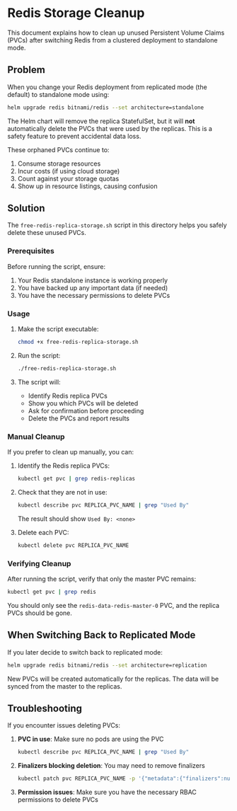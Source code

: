 # Redis Storage Cleanup

This document explains how to clean up unused Persistent Volume Claims (PVCs) after switching Redis from a clustered deployment to standalone mode.

## Problem

When you change your Redis deployment from replicated mode (the default) to standalone mode using:

```bash
helm upgrade redis bitnami/redis --set architecture=standalone
```

The Helm chart will remove the replica StatefulSet, but it will **not** automatically delete the PVCs that were used by the replicas. This is a safety feature to prevent accidental data loss.

These orphaned PVCs continue to:
1. Consume storage resources
2. Incur costs (if using cloud storage)
3. Count against your storage quotas
4. Show up in resource listings, causing confusion

## Solution

The `free-redis-replica-storage.sh` script in this directory helps you safely delete these unused PVCs.

### Prerequisites

Before running the script, ensure:

1. Your Redis standalone instance is working properly
2. You have backed up any important data (if needed)
3. You have the necessary permissions to delete PVCs

### Usage

1. Make the script executable:
   ```bash
   chmod +x free-redis-replica-storage.sh
   ```

2. Run the script:
   ```bash
   ./free-redis-replica-storage.sh
   ```

3. The script will:
   - Identify Redis replica PVCs
   - Show you which PVCs will be deleted
   - Ask for confirmation before proceeding
   - Delete the PVCs and report results

### Manual Cleanup

If you prefer to clean up manually, you can:

1. Identify the Redis replica PVCs:
   ```bash
   kubectl get pvc | grep redis-replicas
   ```

2. Check that they are not in use:
   ```bash
   kubectl describe pvc REPLICA_PVC_NAME | grep "Used By"
   ```
   The result should show `Used By: <none>`

3. Delete each PVC:
   ```bash
   kubectl delete pvc REPLICA_PVC_NAME
   ```

### Verifying Cleanup

After running the script, verify that only the master PVC remains:

```bash
kubectl get pvc | grep redis
```

You should only see the `redis-data-redis-master-0` PVC, and the replica PVCs should be gone.

## When Switching Back to Replicated Mode

If you later decide to switch back to replicated mode:

```bash
helm upgrade redis bitnami/redis --set architecture=replication
```

New PVCs will be created automatically for the replicas. The data will be synced from the master to the replicas.

## Troubleshooting

If you encounter issues deleting PVCs:

1. **PVC in use**: Make sure no pods are using the PVC
   ```bash
   kubectl describe pvc REPLICA_PVC_NAME | grep "Used By"
   ```

2. **Finalizers blocking deletion**: You may need to remove finalizers
   ```bash
   kubectl patch pvc REPLICA_PVC_NAME -p '{"metadata":{"finalizers":null}}'
   ```

3. **Permission issues**: Make sure you have the necessary RBAC permissions to delete PVCs 
